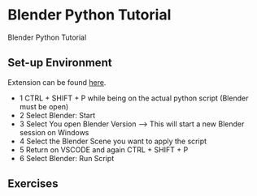 # Blender Python Tutorial
Blender Python Tutorial


## Set-up Environment 

Extension can be found [here](https://marketplace.visualstudio.com/items?itemName=JacquesLucke.blender-development).

- 1 CTRL + SHIFT + P while being on the actual python script (Blender must be open)
- 2 Select Blender: Start
- 3 Select You open Blender Version --> This will start a new Blender session on Windows
- 4 Select the Blender Scene you want to apply the script
- 5 Return on VSCODE and again CTRL + SHIFT + P
- 6 Select Blender: Run Script


## Exercises 

